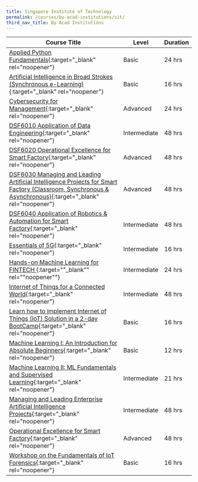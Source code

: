 ```yaml
---
title: Singapore Institute of Technology
permalink: /courses/by-acad-institutions/sit/
third_nav_title: By Acad Institutions
---
```

|Course Title  | Level | Duration |
| - | - | - | 
|[Applied Python Fundamentals](https://www.singaporetech.edu.sg/sitlearn/courses/infocomm-technology/applied-python-fundamentals){:target="_blank" rel="noopener"} |Basic|24 hrs |
|[Artificial Intelligence in Broad Strokes (Synchronous e-Learning)](https://www.singaporetech.edu.sg/sitlearn/courses/infocomm-technology/artificial-intelligence-broad-strokes){:target="_blank" rel="noopener"} |Basic|16 hrs |
|[Cybersecurity for Management](https://www.singaporetech.edu.sg/sitlearn/courses/infocomm-technology/cybersecurity-management){:target="_blank" rel="noopener"} |Advanced|24 hrs |
|[DSF6010 Application of Data Engineering](https://www.singaporetech.edu.sg/sitlearn/courses/infocomm-technology/dsf6010-application-data-engineering){:target="_blank" rel="noopener"} |Intermediate|48 hrs |
|[DSF6020 Operational Excellence for Smart Factory](https://www.singaporetech.edu.sg/sitlearn/courses/engineering/dsf6020-operational-excellence-smart-factory){:target="_blank" rel="noopener"} |Advanced|48 hrs |
|[DSF6030 Managing and Leading Artificial Intelligence Projects for Smart Factory (Classroom, Synchronous & Asynchronous)](https://www.singaporetech.edu.sg/sitlearn/courses/engineering/dsf6030-managing-leading-ai-projects-smart-factory){:target="_blank" rel="noopener"} |Advanced|48 hrs |
|[DSF6040 Application of Robotics & Automation for Smart Factory](https://www.singaporetech.edu.sg/sitlearn/courses/engineering/dsf6040-application-robotics-automation-smart-factory){:target="_blank" rel="noopener"} |Intermediate|48 hrs |
|[Essentials of 5G](https://www.singaporetech.edu.sg/sitlearn/courses/infocomm-technology/essentials-5g){:target="_blank" rel="noopener"} |Intermediate|16 hrs |
|[Hands-on Machine Learning for FINTECH ](https://www.singaporetech.edu.sg/sitlearn/courses/infocomm-technology/hands-machine-learning-fintech){:target=""_blank"" rel=""noopener""} |Intermediate|24 hrs |
|[Internet of Things for a Connected World](https://sitlearn.singaporetech.edu.sg/individualcourse/?title=FTI6004-Cybersecurity-in-the-New-Economy&id=8f75b80a-97b0-ec11-983f-00224818d7e6&FD=true){:target="_blank" rel="noopener"} |Intermediate|48 hrs |
|[Learn how to implement Internet of Things (IoT) Solution in a 2-day BootCamp](https://www.singaporetech.edu.sg/sitlearn/courses/engineering/learn-how-implement-internet-things-iot-solution-2-day-bootcamp){:target="_blank" rel="noopener"} |Basic|16 hrs |
|[Machine Learning I: An Introduction for Absolute Beginners](https://www.singaporetech.edu.sg/sitlearn/courses/infocomm-technology/machine-learning-i-introduction-absolute-beginners){:target="_blank" rel="noopener"} |Basic|12 hrs |
|[Machine Learning II: ML Fundamentals and Supervised Learning](https://www.singaporetech.edu.sg/sitlearn/courses/infocomm-technology/machine-learning-ii-ml-fundamentals-supervised-learning){:target="_blank" rel="noopener"} |Intermediate|21 hrs |
|[Managing and Leading Enterprise Artificial Intelligence Projects](https://sitlearn.singaporetech.edu.sg/individualcourse/?title=DSF6030-Managing-and-Leading-Artificial-Intelligence-Projects-for-Smart-Factory&id=fdffd5c1-3836-ec11-8c64-002248162783&FD=true){:target="_blank" rel="noopener"} |Intermediate|48 hrs |
|[Operational Excellence for Smart Factory](https://sitlearn.singaporetech.edu.sg/individualcourse/?title=DSF6020-Operational-Excellence-for-Smart-Factory&id=bcef68de-ecc4-eb11-bacc-0022481716a7&FD=true){:target="_blank" rel="noopener"} |Advanced|48 hrs |
|[Workshop on the Fundamentals of IoT Forensics](https://www.singaporetech.edu.sg/sitlearn/courses/infocomm-technology/workshop-fundamentals-iot-forensics){:target="_blank" rel="noopener"} |Basic|16 hrs |